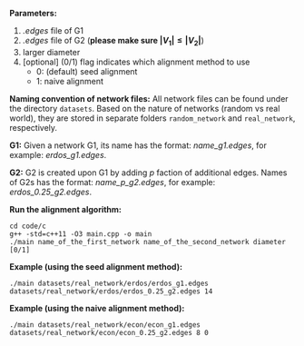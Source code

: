**Parameters:**
1. *.edges* file of G1
2. *.edges* file of G2 (**please make sure $|V_1| \leq |V_2|$**)
3. larger diameter
4. [optional] (0/1) flag indicates which alignment method to use
    - 0: (default) seed alignment
    - 1: naive alignment
 
**Naming convention of network files:**
All network files can be found under the directory `datasets`. Based on the nature of networks (random vs real world), they are stored in separate folders `random_network` and `real_network`, respectively. 

**G1:** Given a network G1, its name has the format: *name_g1.edges*, for example: *erdos_g1.edges*.

**G2:** G2 is created upon G1 by adding *p* faction of additional edges. Names of G2s has the format: *name_p_g2.edges*, for example: *erdos_0.25_g2.edges*.

**Run the alignment algorithm:**
```
cd code/c
g++ -std=c++11 -O3 main.cpp -o main
./main name_of_the_first_network name_of_the_second_network diameter [0/1]
```

**Example (using the seed alignment method):**
```
./main datasets/real_network/erdos/erdos_g1.edges datasets/real_network/erdos/erdos_0.25_g2.edges 14
```


**Example (using the naive alignment method):**
```
./main datasets/real_network/econ/econ_g1.edges datasets/real_network/econ/econ_0.25_g2.edges 8 0
```
